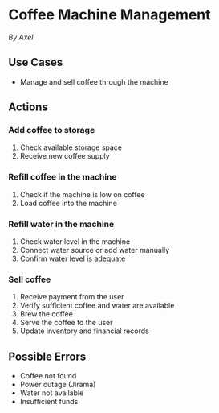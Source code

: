 # Coffee Machine Management
*By Axel*

## Use Cases
- Manage and sell coffee through the machine

## Actions
### Add coffee to storage
1. Check available storage space  
2. Receive new coffee supply

### Refill coffee in the machine
1. Check if the machine is low on coffee  
2. Load coffee into the machine

### Refill water in the machine
1. Check water level in the machine  
2. Connect water source or add water manually  
3. Confirm water level is adequate

### Sell coffee
1. Receive payment from the user  
2. Verify sufficient coffee and water are available  
3. Brew the coffee  
4. Serve the coffee to the user  
5. Update inventory and financial records

## Possible Errors
- Coffee not found
- Power outage (Jirama)
- Water not available
- Insufficient funds
